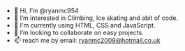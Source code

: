 - 👋 Hi, I’m @ryanmc954
- 👀 I’m interested in Climbing, Ice skating and abit of code.
- 🌱 I'm currently using HTML, CSS and JavaScript.
- 💞️ I’m looking to collaborate on easy projects.
- 📫 reach me by email: ryanmc2009@hotmail.co.uk

<!---
ryanmc954/ryanmc954 is a ✨ special ✨ repository because its `README.md` (this file) appears on your GitHub profile.
You can click the Preview link to take a look at your changes.
--->
